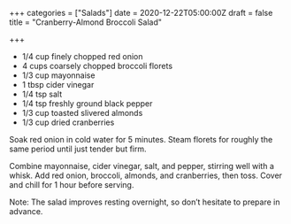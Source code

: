 +++
categories = ["Salads"]
date = 2020-12-22T05:00:00Z
draft = false
title = "Cranberry-Almond Broccoli Salad"

+++
* 1/4 cup finely chopped red onion 
* 4 cups coarsely chopped broccoli florets 
* 1/3 cup mayonnaise 
* 1 tbsp cider vinegar 
* 1/4 tsp salt 
* 1/4 tsp freshly ground black pepper 
* 1/3 cup toasted slivered almonds 
* 1/3 cup dried cranberries

Soak red onion in cold water for 5 minutes. Steam florets for roughly the same period until just tender but firm. 

Combine mayonnaise, cider vinegar, salt, and pepper, stirring well with a whisk. Add red onion, broccoli, almonds, and cranberries, then toss. Cover and chill for 1 hour before serving. 

Note: The salad improves resting overnight, so don’t hesitate to prepare in advance.